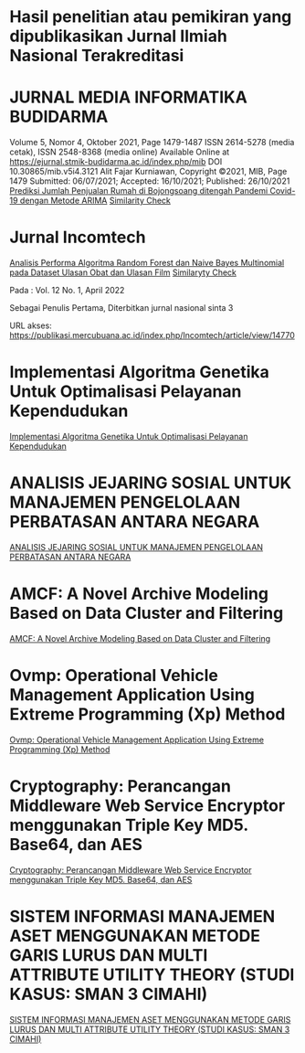 # 	Hasil penelitian atau pemikiran yang dipublikasikan Jurnal Ilmiah Nasional Terakreditasi	



# JURNAL MEDIA INFORMATIKA BUDIDARMA
Volume 5, Nomor 4, Oktober 2021, Page 1479-1487
ISSN 2614-5278 (media cetak), ISSN 2548-8368 (media online)
Available Online at https://ejurnal.stmik-budidarma.ac.id/index.php/mib
DOI 10.30865/mib.v5i4.3121
Alit Fajar Kurniawan, Copyright ©2021, MIB, Page 1479
Submitted: 06/07/2021; Accepted: 16/10/2021; Published: 26/10/2021
[Prediksi Jumlah Penjualan Rumah di Bojongsoang ditengah Pandemi Covid-19 dengan Metode ARIMA](arima2021.pdf)
[Similarity Check](arima2021sc.pdf)

# Jurnal Incomtech
[Analisis Performa Algoritma Random Forest dan Naive Bayes Multinomial pada Dataset Ulasan Obat dan Ulasan Film](incomtech.pdf)
[Similaryty Check](incomtechsc.pdf)

Pada : Vol. 12 No. 1, April 2022

Sebagai Penulis Pertama,
Diterbitkan jurnal nasional sinta 3
 
URL akses: 
https://publikasi.mercubuana.ac.id/index.php/Incomtech/article/view/14770 

# Implementasi Algoritma Genetika Untuk Optimalisasi Pelayanan Kependudukan
[Implementasi Algoritma Genetika Untuk Optimalisasi Pelayanan Kependudukan]()
[](jurtek.pdf)


# ANALISIS JEJARING SOSIAL UNTUK MANAJEMEN PENGELOLAAN PERBATASAN ANTARA NEGARA	
[ANALISIS JEJARING SOSIAL UNTUK MANAJEMEN PENGELOLAAN PERBATASAN ANTARA NEGARA	]()
[]()


# AMCF: A Novel Archive Modeling Based on Data Cluster and Filtering	
[AMCF: A Novel Archive Modeling Based on Data Cluster and Filtering]()
[]()

# Ovmp: Operational Vehicle Management Application Using Extreme Programming (Xp) Method
[Ovmp: Operational Vehicle Management Application Using Extreme Programming (Xp) Method]()
[]()

# Cryptography: Perancangan Middleware Web Service Encryptor menggunakan Triple Key MD5. Base64, dan AES
[Cryptography: Perancangan Middleware Web Service Encryptor menggunakan Triple Key MD5. Base64, dan AES]()
[]()

# SISTEM INFORMASI MANAJEMEN ASET MENGGUNAKAN METODE GARIS LURUS DAN MULTI ATTRIBUTE UTILITY THEORY (STUDI KASUS: SMAN 3 CIMAHI)
[SISTEM INFORMASI MANAJEMEN ASET MENGGUNAKAN METODE GARIS LURUS DAN MULTI ATTRIBUTE UTILITY THEORY (STUDI KASUS: SMAN 3 CIMAHI)]()
[](jurtek.pdf)
